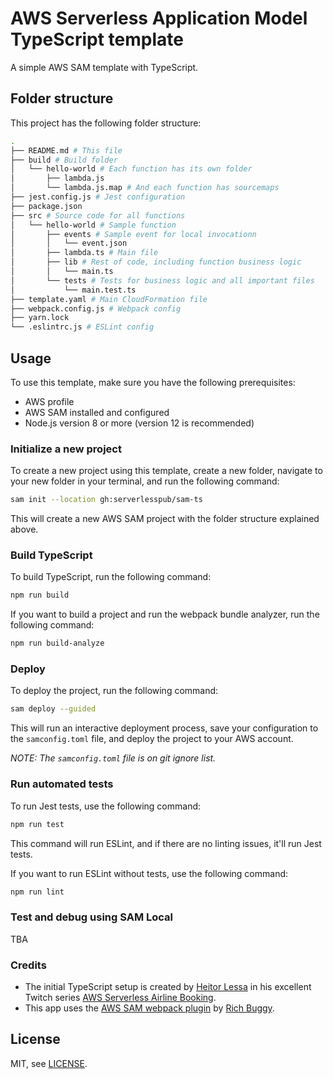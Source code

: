 # AWS Serverless Application Model TypeScript template

A simple AWS SAM template with TypeScript.

## Folder structure

This project has the following folder structure:

```bash
.
├── README.md # This file
├── build # Build folder
│   └── hello-world # Each function has its own folder
│       ├── lambda.js
│       └── lambda.js.map # And each function has sourcemaps
├── jest.config.js # Jest configuration
├── package.json
├── src # Source code for all functions
│   └── hello-world # Sample function
│       ├── events # Sample event for local invocationn
│       │   └── event.json
│       ├── lambda.ts # Main file
│       ├── lib # Rest of code, including function business logic
│       │   └── main.ts
│       └── tests # Tests for business logic and all important files
│           └── main.test.ts
├── template.yaml # Main CloudFormation file 
├── webpack.config.js # Webpack config
├── yarn.lock
└── .eslintrc.js # ESLint config
```

## Usage

To use this template, make sure you have the following prerequisites:

- AWS profile
- AWS SAM installed and configured
- Node.js version 8 or more (version 12 is recommended)

### Initialize a new project

To create a new project using this template, create a new folder, navigate to your new folder in your terminal, and run the following command:

```bash
sam init --location gh:serverlesspub/sam-ts
```

This will create a new AWS SAM project with the folder structure explained above.

### Build TypeScript

To build TypeScript, run the following command:

```bash
npm run build
```

If you want to build a project and run the webpack bundle analyzer, run the following command:

```bash
npm run build-analyze
```

### Deploy

To deploy the project, run the following command:

```bash
sam deploy --guided
```

This will run an interactive deployment process, save your configuration to the `samconfig.toml` file, and deploy the project to your AWS account.

_NOTE: The `samconfig.toml` file is on git ignore list._

### Run automated tests

To run Jest tests, use the following command:

```bash
npm run test
```

This command will run ESLint, and if there are no linting issues, it'll run Jest tests.

If you want to run ESLint without tests, use the following command:

```bash
npm run lint
```

### Test and debug using SAM Local

TBA

### Credits

- The initial TypeScript setup is created by [Heitor Lessa](https://mobile.twitter.com/heitor_lessa) in his excellent Twitch series [AWS Serverless Airline Booking](https://github.com/aws-samples/aws-serverless-airline-booking).
- This app uses the [AWS SAM webpack plugin](https://github.com/graphboss/aws-sam-webpack-plugin) by [Rich Buggy](https://mobile.twitter.com/richbuggy).

## License

MIT, see [LICENSE](LICENSE).